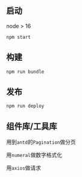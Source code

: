 ## 启动

node > 16

`npm start`

## 构建

`npm run bundle`

## 发布

`npm run deploy`

## 组件库/工具库

用到`antd`的`Pagination`做分页

用`numeral`做数字格式化

用`axios`做请求